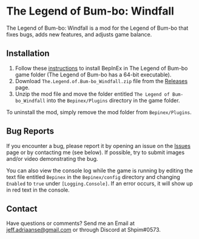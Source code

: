 # The Legend of Bum-bo: Windfall
The Legend of Bum-bo: Windfall is a mod for the Legend of Bum-bo that fixes bugs, adds new features, and adjusts game balance.
## Installation
1. Follow these [instructions](https://docs.bepinex.dev/master/articles/user_guide/installation/unity_mono.html) to install BepInEx in The Legend of Bum-bo game folder (The Legend of Bum-bo has a 64-bit executable).
2. Download `The.Legend.of.Bum-bo_Windfall.zip` file from the [Releases](https://github.com/Shpim/The-Legend-of-Bum-bo-Windfall/releases) page.
3. Unzip the mod file and move the folder entitled `The Legend of Bum-bo_Windfall` into the `Bepinex/Plugins` directory in the game folder.

To uninstall the mod, simply remove the mod folder from `Bepinex/Plugins`.
## Bug Reports
If you encounter a bug, please report it by opening an issue on the [Issues](https://github.com/Shpim/The-Legend-of-Bum-bo-Windfall/issues) page or by contacting me (see below).
If possible, try to submit images and/or video demonstrating the bug.

You can also view the console log while the game is running by editing the text file entitled `Bepinex` in the `Bepinex/config` directory and changing `Enabled` to `true` under `[Logging.Console]`. If an error occurs, it will show up in red text in the console.
## Contact
Have questions or comments? Send me an Email at jeff.adriaanse@gmail.com or through Discord at Shpim#0573.
